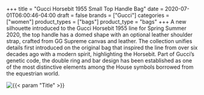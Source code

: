 +++
title = "Gucci Horsebit 1955 Small Top Handle Bag"
date = 2020-07-01T06:00:46-04:00
draft = false
brands = ["Gucci"]
categories = ["women"]
product_types = ["bags"]
product_type = "bags"
+++
A new silhouette introduced to the Gucci Horsebit 1955 line for Spring Summer 2020, the top handle has a domed shape with an optional leather shoulder strap, crafted from GG Supreme canvas and leather. The collection unifies details first introduced on the original bag that inspired the line from over six decades ago with a modern spirit, highlighting the Horsebit. Part of Gucci’s genetic code, the double ring and bar design has been established as one of the most distinctive elements among the House symbols borrowed from the equestrian world.

![{{< param "Title" >}}](https://media.gucci.com/style/White_Center_0_0_250x170/1580318104/621220_0YK0G_1000_001_074_0000_Light-Gucci-Horsebit-1955-small-top-handle-bag.jpg)
